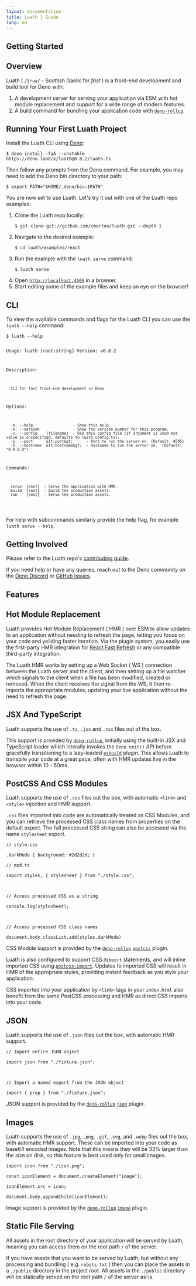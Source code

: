 ```yaml
---
layout: documentation
title: Luath | Guide
lang: en
---
```


<main class="main doc-main">
  <section class="section">
    <h1 id="getting-started">Getting Started</h1>
    <section class="subsection">
      <h2 id="overview">Overview</h2>
      <p>Luath ( <code>/l̪ˠuə/</code> - Scottish Gaelic for <i>fast</i> ) is a front-end development and build tool for Deno with:</p>
      <ol>
        <li>A development server for serving your application via ESM with hot module replacement and support for a wide range of modern features.</li>
        <li>A build command for bundling your application code with <a href="https://github.com/cmorten/deno-rollup/"><code>deno-rollup</code></a>.</li>
      </ol>
    </section>
    <section class="subsection">
      <h2 id="running-your-first-luath-project">Running Your First Luath Project</h2>
      <p>Install the Luath CLI using <a href="https://deno.land/">Deno</a>:</p>
      <pre><code>$ deno install -fqA --unstable https://deno.land/x/luath@0.8.2/luath.ts</code></pre>
      <p>Then follow any prompts from the Deno command. For example, you may need to add the Deno bin directory to your path:</p>
      <pre><code>$ export PATH="$HOME/.deno/bin:$PATH"</code></pre>
      <p>You are now set to use Luath. Let's try it out with one of the Luath repo examples:</p>
      <ol>
        <li>Clone the Luath repo locally:</li>
        <pre><code>$ git clone git://github.com/cmorten/luath.git --depth 1</code></pre>
        <li>Navigate to the desired example:</li>
        <pre><code>$ cd luath/examples/react</code></pre>
        <li>Run the example with the <code>luath serve</code> command:</li>
        <pre><code>$ luath serve</code></pre>
        <li>Open <a href="http://localhost:4505"><code>http://localhost:4505</code></a> in a browser.</li>
        <li>Start editing some of the example files and keep an eye on the browser!</li>
      </ol>
    </section>
    <section class="subsection">
      <h2 id="cli">CLI</h2>
      <p>To view the available commands and flags for the Luath CLI you can use the <code>luath --help</code> command:</p>
      <pre><code>$ luath --help

  Usage:   luath [root:string]
  Version: v0.8.2

  Description:

      CLI for fast front-end development in Deno.

  Options:

      -h, --help                  - Show this help.
      -V, --version               - Show the version number for this program.
      -c, --config    [filename]  - Use this config file (if argument is used but value is unspecified, defaults to luath.config.ts).
      -p, --port      &lt;port&gt;      - Port to run the server on. (Default: 4505)
      -h, --hostname  &lt;hostname&gt;  - Hostname to run the server on.  (Default: "0.0.0.0")

  Commands:

      serve  [root]  - Serve the application with HMR.
      build  [root]  - Build the production assets.
      run    [root]  - Serve the production assets.
  </code></pre>
    <p>For help with subcommands similarly provide the help flag, for example <code>luath serve --help</code>.</p>
    </section>
    <section class="subsection">
      <h2 id="getting-involved">Getting Involved</h2>
      <p>Please refer to the Luath repo's <a href="https://github.com/cmorten/luath/blob/main/.github/CONTRIBUTING.md">contributing guide</a>.</p>
      <p>If you need help or have any queries, reach out to the Deno community on the <a href="https://discord.com/channels/684898665143206084/689420767620104201">Deno Discord</a> or <a href="https://github.com/cmorten/luath/issues">GitHub Issues</a>.</p>
    </section>
  </section>
  <section class="section">
    <h1 id="features">Features</h1>
    <section class="subsection">
      <h2 id="hot-module-replacement">Hot Module Replacement</h2>
      <p>Luath provides Hot Module Replacement ( HMR ) over ESM to allow updates to an application without needing to refresh the page, letting you focus on your code and yeilding faster iteration. Via the plugin system, you easily use the first-party HMR integration for <a href="https://github.com/facebook/react/issues/16604#issuecomment-528663101">React Fast Refresh</a> or any compatible third-party integration.</p>
      <p>The Luath HMR works by setting up a Web Socket ( WS ) connection between the Luath server and the client, and then setting up a file watcher which signals to the client when a file has been modified, created or removed. When the client receives the signal from the WS, it then re-imports the appropriate modules, updating your live application without the need to refresh the page.</p>
    </section>
    <section class="subsection">
      <h2 id="jsx-and-typescript">JSX And TypeScript</h2>
      <p>Luath supports the use of <code>.ts</code>, <code>.jsx</code> and <code>.tsx</code> files out of the box.</p>
      <p>This support is provided by <a href="https://github.com/cmorten/deno-rollup/"><code>deno-rollup</code></a>, initially using the built-in JSX and TypeScript loader which interally invokes the <code>Deno.emit()</code> API before gracefully transitioning to a lazy-loaded <a href="https://esbuild.github.io/"><code>esbuild</code></a> plugin. This allows Luath to transpile your code at a great pace, often with HMR updates live in the browser within 10 - 50ms.</p>
    </section>
    <section class="subsection">
      <h2 id="postcss-and-css-modules">PostCSS And CSS Modules</h2>
      <p>Luath supports the use of <code>.css</code> files out the box, with automatic <code>&lt;link&gt;</code> and <code>&lt;style&gt;</code> injection and HMR support.</p>
      <p><code>.css</code> files imported into code are automatically treated as CSS Modules, and you can retrieve the processed CSS class names from properties on the default export. The full processed CSS string can also be accessed via the name <code>stylesheet</code> export.</p>
      <pre><code>// style.css
        <br />.darkMode { background: #2d2d2d; }</code></pre>
      <pre><code>// mod.ts
        <br />import styles, { stylesheet } from "./style.css";
        <br />
        <br />// Access processed CSS as a string
        <br />console.log(stylesheet);
        <br />
        <br />// Access processed CSS class names
        <br />document.body.classList.add(styles.darkMode)</code></pre>
      <p>CSS Module support is provided by the <a href="https://github.com/cmorten/deno-rollup"><code>deno-rollup</code></a> <a href="https://github.com/cmorten/deno-rollup/tree/main/plugins/postcss"><code>postcss</code></a> plugin.</p>
      <p>Luath is also configured to support CSS <code>@import</code> statements, and will inline imported CSS using <a href="https://github.com/postcss/postcss-import"><code>postcss-import</code></a>. Updates to imported CSS will result in HMR of the appropriate styles, providing instant feedback as you style your application.</p>
      <p>CSS imported into your application by <code>&lt;link&gt;</code> tags in your <code>index.html</code> also benefit from the same PostCSS processing and HMR as direct CSS imports into your code.</p>
    </section>
    <section class="subsection">
      <h2 id="json">JSON</h2>
      <p>Luath supports the use of <code>.json</code> files out the box, with automatic HMR support.</p>
      <pre><code>// Import entire JSON object
        <br />import json from "./fixture.json";
        <br />
        <br />// Import a named export from the JSON object
        <br />import { prop } from "./fixture.json";</code></pre>
      <p>JSON support is provided by the <a href="https://github.com/cmorten/deno-rollup"><code>deno-rollup</code></a> <a href="https://github.com/cmorten/deno-rollup/tree/main/plugins/json"><code>json</code></a> plugin.</p>
    </section>
    <section class="subsection">
      <h2 id="images">Images</h2>
      <p>Luath supports the use of <code>.jpg</code>, <code>.png</code>, <code>.gif</code>, <code>.svg</code>, and <code>.webp</code> files out the box, with automatic HMR support. These can be imported into your code as base64 encoded images. Note that this means they will be 33% larger than the size on disk, so this feature is best used only for small images.</p>
      <pre><code>import icon from "./icon.png";
      <br />const iconElement = document.createElement("image");
      <br />iconElement.src = icon;
      <br />document.body.appendChild(iconElement);</code></pre>
      <p>Image support is provided by the <a href="https://github.com/cmorten/deno-rollup"><code>deno-rollup</code></a> <a href="https://github.com/cmorten/deno-rollup/tree/main/plugins/image"><code>image</code></a> plugin.</p>
    </section>
    <section class="subsection">
      <h2 id="static-file-serving">Static File Serving</h2>
      <p>All assets in the root directory of your application will be served by Luath, meaning you can access them on the root path <code>/</code> of the server.</p>
      <p>If you have assets that you want to be served by Luath, but without any processing and bundling ( e.g. <code>robots.txt</code> ) then you can place the assets in a <code>./public</code> directory in the project root. All assets in the <code>./public</code> directory will be statically served on the root path <code>/</code> of the server as-is.</p>
    </section>
  </section>
</main>
